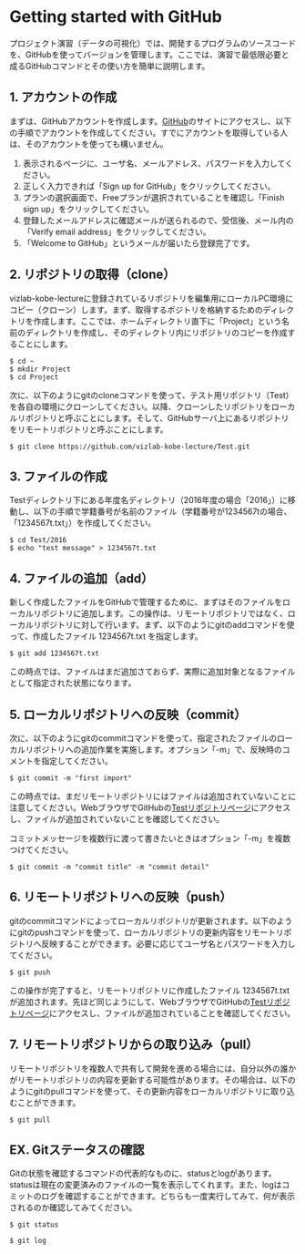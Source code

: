 # Getting started with GitHub

プロジェクト演習（データの可視化）では、開発するプログラムのソースコードを、GitHubを使ってバージョンを管理します。ここでは、演習で最低限必要と成るGitHubコマンドとその使い方を簡単に説明します。

## 1. アカウントの作成
まずは、GitHubアカウントを作成します。[GitHub](https://github.com/)のサイトにアクセスし、以下の手順でアカウントを作成してください。すでにアカウントを取得している人は、そのアカウントを使っても構いません。

1. 表示されるページに、ユーザ名、メールアドレス、パスワードを入力してください。
1. 正しく入力できれば「Sign up for GitHub」をクリックしてください。
1. プランの選択画面で、Freeプランが選択されていることを確認し「Finish sign up」をクリックしてください。
1. 登録したメールアドレスに確認メールが送られるので、受信後、メール内の「Verify email address」をクリックしてください。
1. 「Welcome to GitHub」というメールが届いたら登録完了です。

## 2. リポジトリの取得（clone）
vizlab-kobe-lectureに登録されているリポジトリを編集用にローカルPC環境にコピー（クローン）します。まず、取得するポジトリを格納するためのディレクトリを作成します。ここでは、ホームディレクトリ直下に「Project」という名前のディレクトリを作成し、そのディレクトリ内にリポジトリのコピーを作成することにします。

```
$ cd ~
$ mkdir Project
$ cd Project
```

次に、以下のようにgitのcloneコマンドを使って、テスト用リポジトリ（Test）を各自の環境にクローンしてください。以降、クローンしたリポジトリをローカルリポジトリと呼ぶことにします。そして、GitHubサーバ上にあるリポジトリをリモートリポジトリと呼ぶことにします。

```
$ git clone https://github.com/vizlab-kobe-lecture/Test.git
```

## 3. ファイルの作成
Testディレクトリ下にある年度名ディレクトリ（2016年度の場合「2016」）に移動し、以下の手順で学籍番号が名前のファイル（学籍番号が1234567tの場合、「1234567t.txt」）を作成してください。

```
$ cd Test/2016
$ echo "test message" > 1234567t.txt
```

## 4. ファイルの追加（add）
新しく作成したファイルをGitHubで管理するために、まずはそのファイルをローカルリポジトリに追加します。この操作は、リモートリポジトリではなく、ローカルリポジトリに対して行います。まず、以下のようにgitのaddコマンドを使って、作成したファイル 1234567t.txt を指定します。

```
$ git add 1234567t.txt
```

この時点では、ファイルはまだ追加さておらず、実際に追加対象となるファイルとして指定された状態になります。

## 5. ローカルリポジトリへの反映（commit）
次に、以下のようにgitのcommitコマンドを使って、指定されたファイルのローカルリポジトリへの追加作業を実施します。オプション「-m」で、反映時のコメントを指定してください。

```
$ git commit -m "first import"
```

この時点では、まだリモートリポジトリにはファイルは追加されていないことに注意してください。WebブラウザでGitHubの[Testリポジトリページ](https://github.com/vizlab-kobe-lecture/Test)にアクセスし、ファイルが追加されていないことを確認してください。

コミットメッセージを複数行に渡って書きたいときはオプション「-m」を複数つけてください。

```
$ git commit -m "commit title" -m "commit detail"
```


## 6. リモートリポジトリへの反映（push）
gitのcommitコマンドによってローカルリポジトリが更新されます。以下のようにgitのpushコマンドを使って、ローカルリポジトリの更新内容をリモートリポジトリへ反映することができます。必要に応じてユーザ名とパスワードを入力してください。

```
$ git push
```

この操作が完了すると、リモートリポジトリに作成したファイル 1234567t.txt が追加されます。先ほど同じようにして、WebブラウザでGitHubの[Testリポジトリページ](https://github.com/vizlab-kobe-lecture/Test)にアクセスし、ファイルが追加されていることを確認してください。

## 7. リモートリポジトリからの取り込み（pull）
リモートリポジトリを複数人で共有して開発を進める場合には、自分以外の誰かがリモートリポジトリの内容を更新する可能性があります。その場合は、以下のようにgitのpullコマンドを使って、その更新内容をローカルリポジトリに取り込むことができます。

```
$ git pull
```

## EX. Gitステータスの確認
Gitの状態を確認するコマンドの代表的なものに、statusとlogがあります。statusは現在の変更済みのファイルの一覧を表示してくれます。また、logはコミットのログを確認することができます。どちらも一度実行してみて、何が表示されるのか確認してみてください。
```
$ git status
```

```
$ git log
```